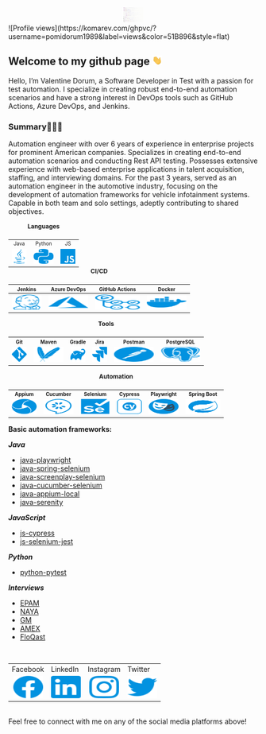 <div id="header" align="center">
  <picture>
     <source media="(prefers-color-scheme: dark)" srcset="images/dark/header_dark.gif">
     <source media="(prefers-color-scheme: light)" srcset="images/light/header_light.gif">
     <img height="30" src="images/light/header_light.gif" alt="header" width="40" title="header_gif">
  </picture>
</div>
![Profile views](https://komarev.com/ghpvc/?username=pomidorum1989&label=views&color=51B896&style=flat)

## Welcome to my github page <img src="images/hand.gif" width="20px">

Hello, I’m Valentine Dorum, a Software Developer in Test with a passion for test automation. I specialize in creating
robust end-to-end automation scenarios and have a strong interest in DevOps tools such as GitHub Actions, Azure DevOps,
and Jenkins.

### Summary👨🏻‍💻

Automation engineer with over 6 years of experience in enterprise projects for prominent American companies.
Specializes in creating end-to-end automation scenarios and conducting Rest API testing.
Possesses extensive experience with web-based enterprise applications in talent acquisition, staffing, and interviewing
domains.
For the past 3 years, served as an automation engineer in the automotive industry, focusing on the development of
automation
frameworks for vehicle infotainment systems. Capable in both team and solo settings, adeptly contributing to shared
objectives.

<table style="text-align: center; margin: 0 auto;">
  <caption style="font-size: 12px; font-weight: bold; padding-bottom: 10px;">Languages</caption>
  <tr>
    <td style="font-size: 10px;">Java</td>
    <td style="font-size: 10px;">Python</td>
    <td style="font-size: 10px;">JS</td>
  </tr>
  <tr>
    <td style="text-align: center;">
      <picture>
        <source media="(prefers-color-scheme: dark)" srcset="images/dark/java_dark.svg">
        <source media="(prefers-color-scheme: light)" srcset="images/light/java_light.svg">
        <img height="30" src="images/light/java_light.svg" alt="java" width="30" title="java_icon">
      </picture>
    </td>
    <td style="text-align: center;">
      <picture>
        <source media="(prefers-color-scheme: dark)" srcset="images/dark/python_dark.svg">
        <source media="(prefers-color-scheme: light)" srcset="images/light/python_light.svg">
        <img height="30" src="images/light/python_light.svg" alt="python" width="40" title="python_icon">
      </picture>
    </td>
    <td style="text-align: center;">
      <picture>
        <source media="(prefers-color-scheme: dark)" srcset="images/dark/javascript_dark.svg">
        <source media="(prefers-color-scheme: light)" srcset="images/light/javascript_light.svg">
        <img height="30" src="images/light/javascript_light.svg" alt="javascript" width="30" title="javascript_icon">
      </picture>
    </td>
  </tr>
</table>

<table style="text-align: center; margin: 0 auto;">
  <caption style="font-size: 12px; font-weight: bold; padding-bottom: 10px;">CI/CD</caption>
  <thead>
    <tr>
      <th style="font-size: 10px;">Jenkins</th>
      <th style="font-size: 10px;">Azure DevOps</th>
      <th style="font-size: 10px;">GitHub Actions</th>
      <th style="font-size: 10px;">Docker</th>
    </tr>
  </thead>
  <tbody>
    <tr>
      <td style="text-align: center;">
        <picture>
          <source media="(prefers-color-scheme: dark)" srcset="images/dark/jenkins_dark.svg">
          <source media="(prefers-color-scheme: light)" srcset="images/light/jenkins_light.svg">
          <img height="30" src="images/light/jenkins_light.svg" alt="jenkins" width="60" title="jenkins_icon">
        </picture>
      </td>
    <td style="text-align: center;">
      <picture>
        <source media="(prefers-color-scheme: dark)" srcset="images/dark/microsoft_azure_dark.svg">
        <source media="(prefers-color-scheme: light)" srcset="images/light/microsoft_azure_light.svg">
        <img height="30" src="images/light/microsoft_azure_light.svg" alt="microsoft_azure" width="80" title="microsoft_azure_icon">
      </picture>
    </td>
    <td style="text-align: center;">
      <picture>
        <source media="(prefers-color-scheme: dark)" srcset="images/dark/github_actions_dark.svg">
        <source media="(prefers-color-scheme: light)" srcset="images/light/github_actions_light.svg">
        <img height="30" src="images/light/github_actions_light.svg" alt="github_actions" width="90" title="github_actions_icon">
      </picture>
    </td>
      <td style="text-align: center;">
        <picture>
          <source media="(prefers-color-scheme: dark)" srcset="images/dark/docker_dark.svg">
          <source media="(prefers-color-scheme: light)" srcset="images/light/docker_light.svg">
          <img height="30" src="images/light/docker_light.svg" alt="docker" width="80" title="docker_icon">
        </picture>
      </td>
    </tr>
  </tbody>
</table>

<table>
  <caption style="font-size: 12px; font-weight: bold; padding-bottom: 10px;">Tools</caption>
<tr>
      <th style="font-size: 10px;">Git</th>
      <th style="font-size: 10px;">Maven</th>
      <th style="font-size: 10px;">Gradle</th>
      <th style="font-size: 10px;">Jira</th>
      <th style="font-size: 10px;">Postman</th>
      <th style="font-size: 10px;">PostgreSQL</th>
</tr>
    <td style="text-align: center;">
      <picture>
        <source media="(prefers-color-scheme: dark)" srcset="images/dark/git_dark.svg">
        <source media="(prefers-color-scheme: light)" srcset="images/light/git_light.svg">
        <img height="30" src="images/light/git_light.svg" alt="git" width="30" title="git_icon">
      </picture>
    </td>
      <td style="text-align: center;">
        <picture>
          <source media="(prefers-color-scheme: dark)" srcset="images/dark/apache_maven_dark.svg">
          <source media="(prefers-color-scheme: light)" srcset="images/light/apache_maven_light.svg">
          <img height="30" src="images/light/apache_maven_light.svg" alt="apache_maven" width="60" title="apache_maven_icon">
        </picture>
      </td>
      <td style="text-align: center;">
        <picture>
          <source media="(prefers-color-scheme: dark)" srcset="images/dark/gradle_dark.svg">
          <source media="(prefers-color-scheme: light)" srcset="images/light/gradle_light.svg">
          <img height="30" src="images/light/gradle_light.svg" alt="gradle" width="30" title="gradle_icon">
        </picture>
      </td>
      <td style="text-align: center;">
        <picture>
          <source media="(prefers-color-scheme: dark)" srcset="images/dark/jira_dark.svg">
          <source media="(prefers-color-scheme: light)" srcset="images/light/jira_light.svg">
          <img height="30" src="images/light/jira_light.svg" alt="jira" width="30" title="jira_icon">
        </picture>
      </td>
      <td style="text-align: center;">
        <picture>
          <source media="(prefers-color-scheme: dark)" srcset="images/dark/postman_dark.svg">
          <source media="(prefers-color-scheme: light)" srcset="images/light/postman_light.svg">
          <img height="30" src="images/light/postman_light.svg" alt="postman" width="80" title="postman_icon">
        </picture>
      </td>
      <td style="text-align: center;">
        <picture>
          <source media="(prefers-color-scheme: dark)" srcset="images/dark/postgresql_dark.svg">
          <source media="(prefers-color-scheme: light)" srcset="images/light/postgresql_light.svg">
          <img height="30" src="images/light/postgresql_light.svg" alt="postgresql" width="80" title="postgresql_icon">
        </picture>
      </td>
</table>

<table>
  <caption style="font-size: 12px; font-weight: bold; padding-bottom: 10px;">Automation</caption>
<tr>
      <th style="font-size: 10px;">Appium</th>
      <th style="font-size: 10px;">Cucumber</th>
      <th style="font-size: 10px;">Selenium</th>
      <th style="font-size: 10px;">Cypress</th>
      <th style="font-size: 10px;">Playwright</th>
       <th style="font-size: 10px;">Spring Boot</th>
</tr>
    <td style="text-align: center;">
      <picture>
        <source media="(prefers-color-scheme: dark)" srcset="images/dark/appium_dark.svg">
        <source media="(prefers-color-scheme: light)" srcset="images/light/appium_light.svg">
        <img height="30" src="images/light/appium_light.svg" alt="appium" width="50" title="appium_icon">
      </picture>
    </td>
      <td style="text-align: center;">
        <picture>
          <source media="(prefers-color-scheme: dark)" srcset="images/dark/cucumber_dark.svg">
          <source media="(prefers-color-scheme: light)" srcset="images/light/cucumber_light.svg">
          <img height="30" src="images/light/cucumber_light.svg" alt="cucumber" width="60" title="cucumber_icon">
        </picture>
      </td>
      <td style="text-align: center;">
        <picture>
          <source media="(prefers-color-scheme: dark)" srcset="images/dark/selenium_dark.svg">
          <source media="(prefers-color-scheme: light)" srcset="images/light/selenium_light.svg">
          <img height="30" src="images/light/selenium_light.svg" alt="selenium" width="60" title="selenium_icon">
        </picture>
      </td>
      <td style="text-align: center;">
        <picture>
          <source media="(prefers-color-scheme: dark)" srcset="images/dark/cypress_dark.svg">
          <source media="(prefers-color-scheme: light)" srcset="images/light/cypress_light.svg">
          <img height="30" src="images/light/cypress_light.svg" alt="gradle" width="50" title="cypress_icon">
        </picture>
      </td>
      <td style="text-align: center;">
        <picture>
          <source media="(prefers-color-scheme: dark)" srcset="images/dark/playwright_dark.svg">
          <source media="(prefers-color-scheme: light)" srcset="images/light/playwright_light.svg">
          <img height="30" src="images/light/playwright_light.svg" alt="gradle" width="60" title="playwright_icon">
        </picture>
      </td>
      <td style="text-align: center;">
        <picture>
          <source media="(prefers-color-scheme: dark)" srcset="images/dark/spring-boot_dark.svg">
          <source media="(prefers-color-scheme: light)" srcset="images/light/spring-boot_light.svg">
          <img height="30" src="images/light/spring-boot_light.svg" alt="gradle" width="70" title="spring_boot_icon">
        </picture>
      </td>
</table>

**Basic automation frameworks:**

***Java***

- [java-playwright](https://github.com/Pomidorum1989/java-playwright)
- [java-spring-selenium](https://github.com/Pomidorum1989/java-spring-selenium)
- [java-screenplay-selenium](https://github.com/Pomidorum1989/java-selenium-screenplay)
- [java-cucumber-selenium](https://github.com/Pomidorum1989/java-selenium-cucumber)
- [java-appium-local](https://github.com/pomidorum1989/java-appium-local)
- [java-serenity](https://github.com/pomidorum1989/java-serenity)

***JavaScript***

- [js-cypress](https://github.com/Pomidorum1989/js-cypress-qa-playground-test)
- [js-selenium-jest](https://github.com/Pomidorum1989/js-selenium-jest)

***Python***

- [python-pytest](https://github.com/Pomidorum1989/python-pytest-selenium)

***Interviews***

- [EPAM](https://github.com/Pomidorum1989/js-epam-task)
- [NAYA](https://github.com/Pomidorum1989/java-naya-task)
- [GM](https://github.com/Pomidorum1989/java-gm-task)
- [AMEX](https://github.com/Pomidorum1989/java-amex-interview)
- [FloQast](https://github.com/Pomidorum1989/js-interview-tasks)

<br/>
<table>
  <tr>
    <td>Facebook</td>
    <td>LinkedIn</td>
    <td>Instagram</td>
    <td>Twitter</td>
  </tr>
  <tr>
    <td style="text-align: center;"><a href="https://facebook.com/pomidorum" title="Facebook">
      <picture>
        <source media="(prefers-color-scheme: dark)" srcset="images/dark/facebook_dark.svg">
        <source media="(prefers-color-scheme: light)" srcset="images/light/facebook_light.svg">
        <img height="45" src="images/light/facebook_light.svg" alt="Valentine Dorum | Facebook" width="60" title="facebook_icon">
      </picture>
    </a></td>
    <td style="text-align: center;"><a href="https://www.linkedin.com/in/pomidorum/" title="LinkedIn">
      <picture>
        <source media="(prefers-color-scheme: dark)" srcset="images/dark/linkedin_dark.svg">
        <source media="(prefers-color-scheme: light)" srcset="images/light/linkedin_light.svg">
        <img height="45" src="images/light/linkedin_light.svg" alt="Valentine Dorum | LinkedIn" width="60" title="linkedin_icon">
      </picture>
    </a></td>
    <td style="text-align: center;"><a href="https://www.instagram.com/pomidorum/" title="Instagram">
      <picture>
        <source media="(prefers-color-scheme: dark)" srcset="images/dark/instagram_dark.svg">
        <source media="(prefers-color-scheme: light)" srcset="images/light/instagram_light.svg">
        <img height="45" src="images/light/instagram_light.svg" alt="Valentine Dorum | Instagram" width="60" title="instagram_icon">
      </picture>
    </a></td>
    <td style="text-align: center;"><a href="https://twitter.com/pomidorum" title="Twitter">
      <picture>
        <source media="(prefers-color-scheme: dark)" srcset="images/dark/twitter_dark.svg">
        <source media="(prefers-color-scheme: light)" srcset="images/light/twitter_light.svg">
        <img height="45" src="images/light/twitter_light.svg" alt="Valentine Dorum | Twitter" width="60" title="twitter_icon">
      </picture>
    </a></td>
  </tr>
</table>
<br/>
Feel free to connect with me on any of the social media platforms above!